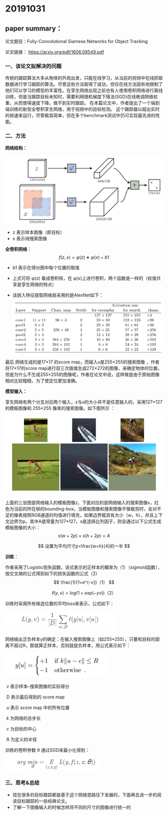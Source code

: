 # 20191031

## paper summary：

论文题目：Fully-Convolutional Siamese Networks for Object Tracking

论文链接：  https://arxiv.org/pdf/1606.09549.pdf 

### 一、该论文拟解决的问题

传统的跟踪算法大多从物体的外观出发，只能在线学习，从当前的视频中在线抓取数据进行学习跟踪的算法。尽管这些方法取得了成功，但仅在线方法固有地限制了他们可以学习的模型的丰富性。在孪生网络出现之前也有人使用卷积网络进行离线训练，但是当跟踪目标未知时，需要利用随机梯度下降法(SGD)在线微调网络权重，从而使得速度下降，做不到实时跟踪。 在本篇论文中，作者提出了一个端到端训练的新型全卷积孪生网络，用于视频中的目标检测。 这个跟踪器以超出实时的帧速率运行，尽管极其简单，但在多个benchmark测试中仍可实现最先进的性能。

### 二、方法

**网络结构：**

![5-1](../image/5-1.jpg)

- z 表示样本图像（即目标）
- x 表示待搜索图像 



**全卷积网络**：
$$
f(z,x)=φ(z)∗φ(x)+b1
$$

- b1 表示在得分图中每个位置的取值

- 上式可将 φ(z) 看成卷积核，在 φ(x)上进行卷积，两个函数是一样的（权值共享是孪生网络的特点）

- 该嵌入特征提取网络层采用的是AlexNet如下：

  ![5-2](../image/5-2.jpg)

最后 网络生成的是17×17 的score map，而输入x是255×255的搜索图像 ，作者将17×17的score map进行双三次插值生成272×272的图像，来确定物体的位置。但是为什么不生成255×255的图像呢，作者在论文中说，这样做是由于原始图像相对比较粗糙，为了使定位更加准确。 

**模型输入：**

孪生网络有两个分支对应两个输入，z与x的大小并不是任意输入的，采用127×127 的模板图像和 255×255 像素的搜索图像。如下图所示 ：

![5-3](../image/5-3.jpg)

​		上面的三张图是网络输入的模板图像z，下面对应的是网络输入的搜索图像x，红色为当前的所在帧的bounding-box。当模板图像和搜索图像不够裁剪时，会对不足的像素按照RGB通道的均值进行填充，如果边界框具有大小（w，h），并且上下文边界为p，其中A是常量为127*127，s是选择比列因子，则会通过以下公式生成模板图像的大小： 
$$
s(w+2p)×s(h+2p)=A
$$

$$
设置为平均尺寸p=\frac{w+h}{4}的一半
$$

**训练**：

作者采用了Logistic损失函数，该式表示的正样本的概率为（1）（sigmoid函数），按交叉熵的公式得到如下的损失函数的公式（2）
$$
\frac{1}{1+e^{-v}}
​​​​
（1）
$$

$$
ℓ(y,v)=log(1+exp(−yv))
​​​​​​​（2）
$$

训练时采用所有候选位置的平均loss来表示，公式如下： 

![5-4](../image/5-4.jpg)

网络输出正负样本y的确定：在输入搜索图像上（如255*255），只要和目标的距离不超过R，那就算正样本，否则就是负样本，用公式表示如下：

![5-6](../image/5-6.jpg)

​				 *v* 表示样本–搜索图像的实际得分 

​				 D 表示最后得到的 score map 

​				 *u* 表示 score map 中的所有位置 

​				 *k* 为网络的总步长 

​				 *c* 为目标的中心 

​	 	 	 	  R 为定义的半径 

训练的卷积参数 θ 通过SGD来最小化得到：

![5-5](../image/5-5.jpg)



### 三、思考&总结

- 现在很多的目标跟踪都是基于这个网络思路往下发展的，下面再去进一步的阅读目标跟踪的一些经典论文。
- 了解一下图像输入的时候怎样将不同的尺寸的图像进行统一的
